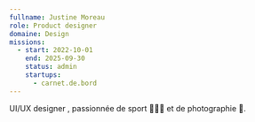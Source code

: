 ```yaml
---
fullname: Justine Moreau
role: Product designer
domaine: Design
missions:
  - start: 2022-10-01
    end: 2025-09-30
    status: admin
    startups:
      - carnet.de.bord
---
```

UI/UX  designer , passionnée de sport 🏃🏻‍♀️ et de photographie 📸.
